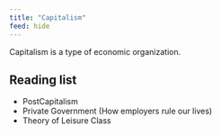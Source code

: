 ```yaml
---
title: "Capitalism"
feed: hide
---
```


Capitalism is a type of economic organization. 

## Reading list

* PostCapitalism
* Private Government (How employers rule our lives)
* Theory of Leisure Class